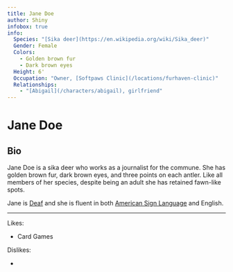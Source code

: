```yaml
---
title: Jane Doe
author: Shiny
infobox: true
info:
  Species: "[Sika deer](https://en.wikipedia.org/wiki/Sika_deer)"
  Gender: Female
  Colors:
    - Golden brown fur
    - Dark brown eyes
  Height: 6'
  Occupation: "Owner, [Softpaws Clinic](/locations/furhaven-clinic)"
  Relationships:
    - "[Abigail](/characters/abigail), girlfriend"
---
```


# Jane Doe

## Bio

Jane Doe is a sika deer who works as a journalist for the commune. She has golden brown fur, dark brown eyes, and three points on each antler. Like all members of her species, despite being an adult she has retained fawn-like spots.

Jane is [Deaf](https://en.wikipedia.org/wiki/Deaf_culture) and she is fluent in both [American Sign Language](https://en.wikipedia.org/wiki/American_Sign_Language) and English.

---

Likes:

  * Card Games
 
  

Dislikes:

  * 
